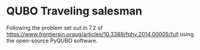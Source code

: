 # QUBO Traveling salesman

Following the problem set out in 7.2 of
https://www.frontiersin.orqug/articles/10.3389/fphy.2014.00005/full
using the open-source PyQUBO software.
